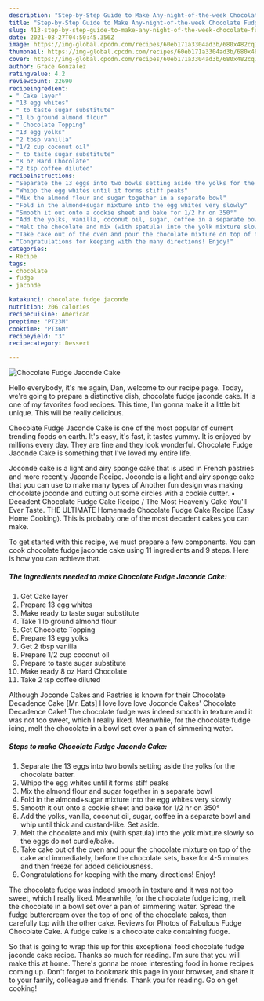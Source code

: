 ```yaml
---
description: "Step-by-Step Guide to Make Any-night-of-the-week Chocolate Fudge Jaconde Cake"
title: "Step-by-Step Guide to Make Any-night-of-the-week Chocolate Fudge Jaconde Cake"
slug: 413-step-by-step-guide-to-make-any-night-of-the-week-chocolate-fudge-jaconde-cake
date: 2021-08-27T04:50:45.356Z
image: https://img-global.cpcdn.com/recipes/60eb171a3304ad3b/680x482cq70/chocolate-fudge-jaconde-cake-recipe-main-photo.jpg
thumbnail: https://img-global.cpcdn.com/recipes/60eb171a3304ad3b/680x482cq70/chocolate-fudge-jaconde-cake-recipe-main-photo.jpg
cover: https://img-global.cpcdn.com/recipes/60eb171a3304ad3b/680x482cq70/chocolate-fudge-jaconde-cake-recipe-main-photo.jpg
author: Grace Gonzalez
ratingvalue: 4.2
reviewcount: 22690
recipeingredient:
- " Cake layer"
- "13 egg whites"
- " to taste sugar substitute"
- "1 lb ground almond flour"
- " Chocolate Topping"
- "13 egg yolks"
- "2 tbsp vanilla"
- "1/2 cup coconut oil"
- " to taste sugar substitute"
- "8 oz Hard Chocolate"
- "2 tsp coffee diluted"
recipeinstructions:
- "Separate the 13 eggs into two bowls setting aside the yolks for the chocolate batter."
- "Whipp the egg whites until it forms stiff peaks"
- "Mix the almond flour and sugar together in a separate bowl"
- "Fold in the almond+sugar mixture into the egg whites very slowly"
- "Smooth it out onto a cookie sheet and bake for 1/2 hr on 350°"
- "Add the yolks, vanilla, coconut oil, sugar, coffee in a separate bowl and whip until thick and custard-like. Set aside."
- "Melt the chocolate and mix (with spatula) into the yolk mixture slowly so the eggs do not curdle/bake."
- "Take cake out of the oven and pour the chocolate mixture on top of the cake and immediately, before the chocolate sets, bake for 4-5 minutes and then freeze for added deliciousness."
- "Congratulations for keeping with the many directions! Enjoy!"
categories:
- Recipe
tags:
- chocolate
- fudge
- jaconde

katakunci: chocolate fudge jaconde 
nutrition: 206 calories
recipecuisine: American
preptime: "PT23M"
cooktime: "PT36M"
recipeyield: "3"
recipecategory: Dessert

---
```



![Chocolate Fudge Jaconde Cake](https://img-global.cpcdn.com/recipes/60eb171a3304ad3b/680x482cq70/chocolate-fudge-jaconde-cake-recipe-main-photo.jpg)

Hello everybody, it's me again, Dan, welcome to our recipe page. Today, we're going to prepare a distinctive dish, chocolate fudge jaconde cake. It is one of my favorites food recipes. This time, I'm gonna make it a little bit unique. This will be really delicious.

Chocolate Fudge Jaconde Cake is one of the most popular of current trending foods on earth. It's easy, it's fast, it tastes yummy. It is enjoyed by millions every day. They are fine and they look wonderful. Chocolate Fudge Jaconde Cake is something that I've loved my entire life.

Joconde cake is a light and airy sponge cake that is used in French pastries and more recently Jaconde Recipe. Joconde is a light and airy sponge cake that you can use to make many types of Another fun design was making chocolate joconde and cutting out some circles with a cookie cutter. • Decadent Chocolate Fudge Cake Recipe / The Most Heavenly Cake You&#39;ll Ever Taste. THE ULTIMATE Homemade Chocolate Fudge Cake Recipe (Easy Home Cooking). This is probably one of the most decadent cakes you can make.


To get started with this recipe, we must prepare a few components. You can cook chocolate fudge jaconde cake using 11 ingredients and 9 steps. Here is how you can achieve that.

<!--inarticleads1-->

##### The ingredients needed to make Chocolate Fudge Jaconde Cake:

1. Get  Cake layer
1. Prepare 13 egg whites
1. Make ready  to taste sugar substitute
1. Take 1 lb ground almond flour
1. Get  Chocolate Topping
1. Prepare 13 egg yolks
1. Get 2 tbsp vanilla
1. Prepare 1/2 cup coconut oil
1. Prepare  to taste sugar substitute
1. Make ready 8 oz Hard Chocolate
1. Take 2 tsp coffee diluted


Although Joconde Cakes and Pastries is known for their Chocolate Decadence Cake [Mr. Eats] I love love love Joconde Cakes&#39; Chocolate Decadence Cake! The chocolate fudge was indeed smooth in texture and it was not too sweet, which I really liked. Meanwhile, for the chocolate fudge icing, melt the chocolate in a bowl set over a pan of simmering water. 

<!--inarticleads2-->

##### Steps to make Chocolate Fudge Jaconde Cake:

1. Separate the 13 eggs into two bowls setting aside the yolks for the chocolate batter.
1. Whipp the egg whites until it forms stiff peaks
1. Mix the almond flour and sugar together in a separate bowl
1. Fold in the almond+sugar mixture into the egg whites very slowly
1. Smooth it out onto a cookie sheet and bake for 1/2 hr on 350°
1. Add the yolks, vanilla, coconut oil, sugar, coffee in a separate bowl and whip until thick and custard-like. Set aside.
1. Melt the chocolate and mix (with spatula) into the yolk mixture slowly so the eggs do not curdle/bake.
1. Take cake out of the oven and pour the chocolate mixture on top of the cake and immediately, before the chocolate sets, bake for 4-5 minutes and then freeze for added deliciousness.
1. Congratulations for keeping with the many directions! Enjoy!


The chocolate fudge was indeed smooth in texture and it was not too sweet, which I really liked. Meanwhile, for the chocolate fudge icing, melt the chocolate in a bowl set over a pan of simmering water. Spread the fudge buttercream over the top of one of the chocolate cakes, then carefully top with the other cake. Reviews for Photos of Fabulous Fudge Chocolate Cake. A fudge cake is a chocolate cake containing fudge. 

So that is going to wrap this up for this exceptional food chocolate fudge jaconde cake recipe. Thanks so much for reading. I'm sure that you will make this at home. There's gonna be more interesting food in home recipes coming up. Don't forget to bookmark this page in your browser, and share it to your family, colleague and friends. Thank you for reading. Go on get cooking!
